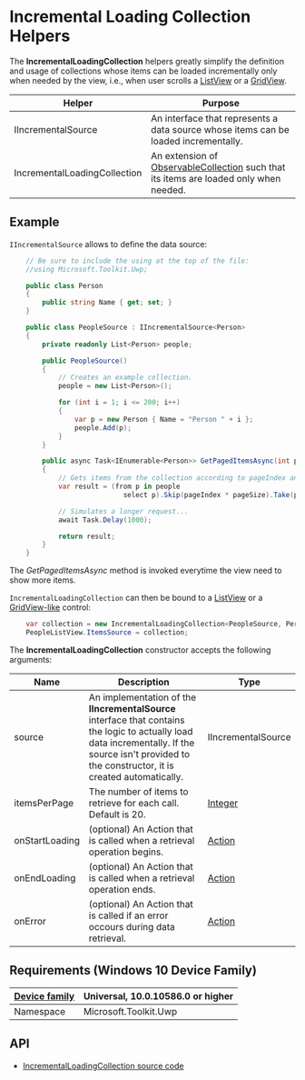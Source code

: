 # Incremental Loading Collection Helpers

The **IncrementalLoadingCollection** helpers greatly simplify the definition and usage of collections whose items can be loaded incrementally only when needed by the view, i.e., when user scrolls a [ListView](https://msdn.microsoft.com/library/windows/apps/windows.ui.xaml.controls.listview.aspx) or a [GridView](https://msdn.microsoft.com/library/windows/apps/windows.ui.xaml.controls.gridview.aspx).

| Helper | Purpose |
| --- | --- |
|IIncrementalSource | An interface that represents a data source whose items can be loaded incrementally. |
|IncrementalLoadingCollection | An extension of [ObservableCollection](https://msdn.microsoft.com/library/ms668604.aspx) such that its items are loaded only when needed. |

## Example
`IIncrementalSource` allows to define the data source:

```csharp
    // Be sure to include the using at the top of the file:
    //using Microsoft.Toolkit.Uwp;

    public class Person
    {
        public string Name { get; set; }
    }

    public class PeopleSource : IIncrementalSource<Person>
    {
        private readonly List<Person> people;

        public PeopleSource()
        {
            // Creates an example collection.
            people = new List<Person>();

            for (int i = 1; i <= 200; i++)
            {
                var p = new Person { Name = "Person " + i };
                people.Add(p);
            }
        }

        public async Task<IEnumerable<Person>> GetPagedItemsAsync(int pageIndex, int pageSize)
        {
            // Gets items from the collection according to pageIndex and pageSize parameters.
            var result = (from p in people
                            select p).Skip(pageIndex * pageSize).Take(pageSize);

            // Simulates a longer request...
            await Task.Delay(1000);

            return result;
        }
    }
```

The *GetPagedItemsAsync* method is invoked everytime the view need to show more items.

`IncrementalLoadingCollection` can then be bound to a [ListView](https://msdn.microsoft.com/library/windows/apps/windows.ui.xaml.controls.listview.aspx) or a [GridView-like](https://msdn.microsoft.com/library/windows/apps/windows.ui.xaml.controls.gridview.aspx) control:

```csharp
    var collection = new IncrementalLoadingCollection<PeopleSource, Person>();
    PeopleListView.ItemsSource = collection;
```

The **IncrementalLoadingCollection** constructor accepts the following arguments:

| Name | Description | Type |
| --- | --- | --- |
| source | An implementation of the **IIncrementalSource** interface that contains the logic to actually load data incrementally. If the source isn't provided to the constructor, it is created automatically. | IIncrementalSource |  
| itemsPerPage | The number of items to retrieve for each call. Default is 20. | [Integer](https://msdn.microsoft.com/library/windows/apps/System.Int32) |  
| onStartLoading | (optional) An Action that is called when a retrieval operation begins. | [Action](https://msdn.microsoft.com/library/system.action.aspx) |  
| onEndLoading | (optional) An Action that is called when a retrieval operation ends. | [Action](https://msdn.microsoft.com/library/system.action.aspx) |  
| onError | (optional) An Action that is called if an error occours during data retrieval. | [Action](https://msdn.microsoft.com/library/system.action.aspx) |  

## Requirements (Windows 10 Device Family)

| [Device family](http://go.microsoft.com/fwlink/p/?LinkID=526370) | Universal, 10.0.10586.0 or higher |
| --- | --- |
| Namespace | Microsoft.Toolkit.Uwp |

## API

* [IncrementalLoadingCollection source code](https://github.com/Microsoft/UWPCommunityToolkit/tree/master/Microsoft.Toolkit.Uwp/IncrementalLoadingCollection)


